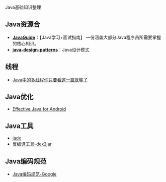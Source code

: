 Java基础知识整理


## Java资源合
* [**JavaGuide**](https://github.com/Snailclimb/JavaGuide)：【Java学习+面试指南】 一份涵盖大部分Java程序员所需要掌握的核心知识。
* [**java-design-patterns**](https://github.com/iluwatar/java-design-patterns)：Java设计模式

## 线程
* [Java中的多线程你只要看这一篇就够了](https://www.cnblogs.com/wxd0108/p/5479442.html)

## Java优化
* [Effective Java for Android](/Java/Effect/EffectiveJava4Android.md)

## Java工具
* [jadx](https://github.com/skylot/jadx)
* [反编译工具-dex2jar](https://github.com/pxb1988/dex2jar)

## Java编码规范
* [Java编码规范-Google](/Standard/JavaStandard.md)